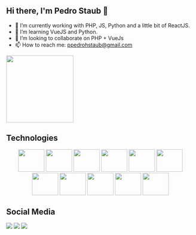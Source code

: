 ## Hi there, I'm Pedro Staub 👋

- 🔭 I’m currently working with PHP, JS, Python and a little bit of ReactJS.
- 🌱 I’m learning VueJS and Python.
- 👯 I’m looking to collaborate on PHP + VueJs
- 📫 How to reach me: ppedrohstaub@gmail.com

<img height="180em" src="https://github-readme-stats.vercel.app/api?username=pedrohstaub&show_icons=true&theme=dark" />
<!-- <img height="180em" src="https://github-readme-stats.vercel.app/api/top-langs/?username=pedrohstaub&theme=dark&layout=compact&langs_count=16" /> -->

## Technologies

<div align="center">
  <img height="60" width="70" src="https://cdn.jsdelivr.net/gh/devicons/devicon/icons/php/php-original.svg" />
  <img height="60" width="70" src="https://cdn.jsdelivr.net/gh/devicons/devicon/icons/javascript/javascript-original.svg" />
  <img height="60" width="70" src="https://cdn.jsdelivr.net/gh/devicons/devicon/icons/html5/html5-original.svg" />
  <img height="60" width="70" src="https://cdn.jsdelivr.net/gh/devicons/devicon/icons/css3/css3-original.svg" />
  <img height="60" width="70" src="https://cdn.jsdelivr.net/gh/devicons/devicon/icons/vuejs/vuejs-original.svg" />
  <img height="60" width="70" src="https://cdn.jsdelivr.net/gh/devicons/devicon/icons/bash/bash-original.svg" />
  <img height="60" width="70" src="https://cdn.jsdelivr.net/gh/devicons/devicon/icons/github/github-original.svg" />
  <img height="60" width="70" src="https://cdn.jsdelivr.net/gh/devicons/devicon/icons/mysql/mysql-original-wordmark.svg" />
  <img height="60" width="70" src="https://cdn.jsdelivr.net/gh/devicons/devicon/icons/bootstrap/bootstrap-original.svg" />
  <img height="60" width="70" src="https://cdn.jsdelivr.net/gh/devicons/devicon/icons/jquery/jquery-plain-wordmark.svg" />
  <img height="60" width="70" src="https://cdn.jsdelivr.net/gh/devicons/devicon/icons/linux/linux-original.svg" />
</div>     

## Social Media

<div>
  <a target="_blank" href="mailto:ppedrohstaub@gmail.com"><img src="https://img.shields.io/badge/Gmail-D14836?style=for-the-badge&logo=gmail&logoColor=white"></a>
  <a target="_blank" href="https://www.instagram.com/pedro.staub/"><img src="https://img.shields.io/badge/Instagram-E4405F?style=for-the-badge&logo=instagram&logoColor=white"></a>
  <a target="_blank" href="https://www.linkedin.com/in/pedro-henrique-staub-962141101/?locale=en_US"><img src="https://img.shields.io/badge/LinkedIn-0077B5?style=for-the-badge&logo=linkedin&logoColor=white"></a>
</div>
